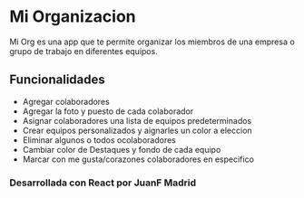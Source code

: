 # Mi Organizacion

Mi Org es una app que te permite organizar los miembros de una empresa o grupo de trabajo en diferentes equipos.

## Funcionalidades

-   Agregar colaboradores
-   Agregar la foto y puesto de cada colaborador
-   Asignar colaboradores una lista de equipos predeterminados
-   Crear equipos personalizados y aignarles un color a eleccion
-   Eliminar algunos o todos ocolaboradores
-   Cambiar color de Destaques y fondo de cada equipo
-   Marcar con me gusta/corazones colaboradores en especifico

### Desarrollada con React por JuanF Madrid
